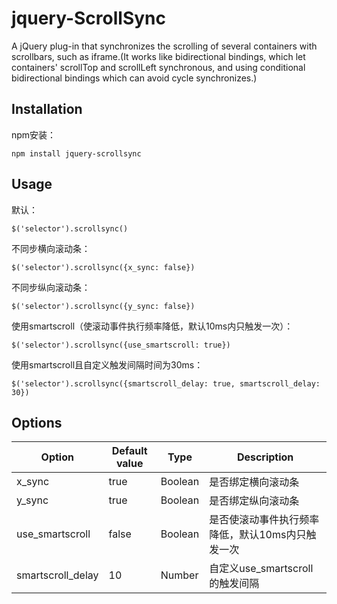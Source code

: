 # jquery-ScrollSync
A jQuery plug-in that synchronizes the scrolling of several containers with scrollbars, such as iframe.(It works like bidirectional bindings, which let containers' scrollTop and scrollLeft synchronous, and using conditional bidirectional bindings which can avoid cycle synchronizes.)

## Installation
npm安装：

```
npm install jquery-scrollsync
```

## Usage

默认：

```
$('selector').scrollsync()
```

不同步横向滚动条：

```
$('selector').scrollsync({x_sync: false})
```

不同步纵向滚动条：

```
$('selector').scrollsync({y_sync: false})
```

使用smartscroll（使滚动事件执行频率降低，默认10ms内只触发一次）：

```
$('selector').scrollsync({use_smartscroll: true})
```

使用smartscroll且自定义触发间隔时间为30ms：

```
$('selector').scrollsync({smartscroll_delay: true, smartscroll_delay: 30})
```

## Options

Option | Default value | Type | Description
---|---|---|---
x_sync|true|Boolean|是否绑定横向滚动条
y_sync|true|Boolean|是否绑定纵向滚动条
use_smartscroll|false|Boolean|是否使滚动事件执行频率降低，默认10ms内只触发一次
smartscroll_delay|10|Number|自定义use\_smartscroll的触发间隔

